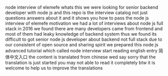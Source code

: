 node interview of elemefe whats this we were looking for senior backend developer with node js and this repo is the interview catalog not just questions answers about it and it shows you how to pass the node js interview of elemefe motivation we had a lot of interviews about node js full stack in 2016 we found there are many developers came from frontend and most of them had leaky knowledge of backend system thus we found its difficult to got senior node js developer about backend not full stack due to our consistent of open source and sharing spirit we prepared this node js advanced tutorial which called node interview start reading english entry 简体中文入口 the content is translated from chinese wed say sorry that the translation is just started you may not able to read it completely btw it is welcome to help us to improve the translations